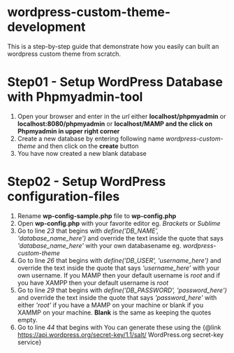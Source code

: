 # wordpress-custom-theme-development
This is a step-by-step guide that demonstrate how you easily can built an wordpress custom theme from scratch.

# Step01 - Setup WordPress Database with Phpmyadmin-tool
1. Open your browser and enter in the _url_ either **localhost/phpmyadmin** or **localhost:8080/phpmyadmin** or **localhost/MAMP and the click on Phpmyadmin in upper right corner**
2. Create a new database by entering following name _wordpress-custom-theme_ and then click on the **create** button
3. You have now created a new blank database

# Step02 - Setup WordPress configuration-files
1. Rename **wp-config-sample.php** file to **wp-config.php**
2. Open **wp-config.php** with your favorite editor eg. *Brackets* or *Sublime*
3. Go to line *23* that begins with _define('DB_NAME', 'database_name_here')_ and override the text inside the quote that says _'database_name_here'_ with your own databasename eg. _wordpress-custom-theme_
4. Go to line *26* that begins with _define('DB_USER', 'username_here')_ and override the text inside the quote that says _'username_here'_ with your own username. If you MAMP then your default username is *root* and if you have XAMPP then your default username is *root*
5. Go to line *29* that begins with _define('DB_PASSWORD', 'password_here')_ and override the text inside the quote that says _'password_here'_ with either *'root'* if you have a MAMP on your machine or blank if you XAMMP on your machine. **Blank** is the same as keeping the quotes empty.
6. Go to line *44* that begins with  You can generate these using the {@link https://api.wordpress.org/secret-key/1.1/salt/ WordPress.org secret-key service}


